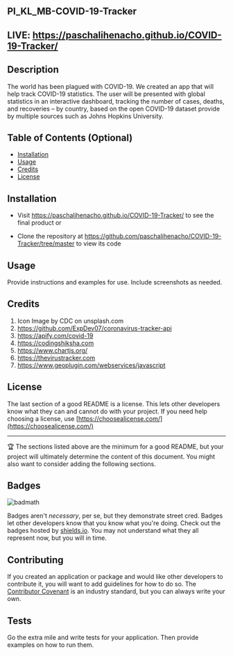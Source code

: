 ## PI_KL_MB-COVID-19-Tracker
## LIVE: https://paschalihenacho.github.io/COVID-19-Tracker/

## Description

The world has been plagued with COVID-19.  We created an app that will help track COVID-19 statistics.  The user will be presented with global statistics in an interactive dashboard, tracking the number of cases, deaths, and recoveries – by country, based on the open COVID-19 dataset provide by multiple sources such as Johns Hopkins University.

## Table of Contents (Optional)

-   [Installation](#installation)
-   [Usage](#usage)
-   [Credits](#credits)
-   [License](#license)

## Installation

- Visit https://paschalihenacho.github.io/COVID-19-Tracker/ to see the final product or

- Clone the repository at https://github.com/paschalihenacho/COVID-19-Tracker/tree/master to view its code

## Usage

Provide instructions and examples for use. Include screenshots as needed.

## Credits

1. Icon Image by CDC on unsplash.com
2. https://github.com/ExpDev07/coronavirus-tracker-api
3. https://apify.com/covid-19 
4. https://codingshiksha.com
5. https://www.chartjs.org/ 
6. https://thevirustracker.com
7. https://www.geoplugin.com/webservices/javascript

## License

The last section of a good README is a license. This lets other developers know what they can and cannot do with your project. If you need help choosing a license, use [https://choosealicense.com/](https://choosealicense.com/)

---

🏆 The sections listed above are the minimum for a good README, but your project will ultimately determine the content of this document. You might also want to consider adding the following sections.

## Badges

![badmath](https://img.shields.io/github/languages/top/nielsenjared/badmath)

Badges aren't _necessary_, per se, but they demonstrate street cred. Badges let other developers know that you know what you're doing. Check out the badges hosted by [shields.io](https://shields.io/). You may not understand what they all represent now, but you will in time.

## Contributing

If you created an application or package and would like other developers to contribute it, you will want to add guidelines for how to do so. The [Contributor Covenant](https://www.contributor-covenant.org/) is an industry standard, but you can always write your own.

## Tests

Go the extra mile and write tests for your application. Then provide examples on how to run them.

